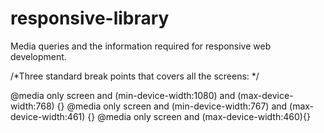 # responsive-library
Media queries and the information required for responsive web development.


/*Three standard break points that covers all the screens: */

@media only screen and (min-device-width:1080) and (max-device-width:768) {}
@media only screen and (min-device-width:767) and (max-device-width:461) {}
@media only screen and (max-device-width:460){}
